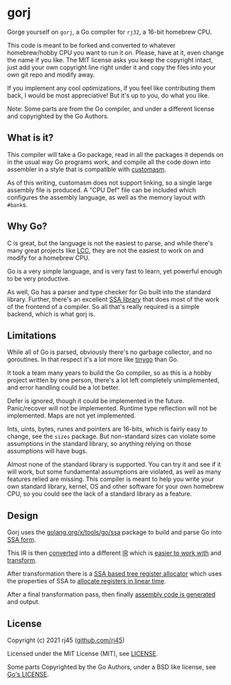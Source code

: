 # gorj

Gorge yourself on `gorj`, a Go compiler for `rj32`, a 16-bit homebrew CPU.

This code is meant to be forked and converted to whatever homebrew/hobby CPU you want to run it on. Please, have at it, even change the name if you like. The MIT license asks you keep the copyright intact, just add your own copyright line right under it and copy the files into your own git repo and modify away.

If you implement any cool optimizations, if you feel like contributing them back, I would be most appreciative! But it's up to you, do what you like.

Note: Some parts are from the Go compiler, and under a different license and copyrighted by the Go Authors.

## What is it?

This compiler will take a Go package, read in all the packages it depends on in the usual way Go programs work, and compile all the code down into assembler in a style that is compatible with [customasm](https://github.com/hlorenzi/customasm).

As of this writing, customasm does not support linking, so a single large assembly file is produced. A "CPU Def" file can be included which configures the assembly language, as well as the memory layout with `#bank`s.

## Why Go?

C is great, but the language is not the easiest to parse, and while there's many great projects like [LCC](https://github.com/drh/lcc), they are not the easiest to work on and modify for a homebrew CPU.

Go is a very simple language, and is very fast to learn, yet powerful enough to be very productive.

As well, Go has a parser and type checker for Go built into the standard library. Further, there's an excellent [SSA library](https://golang.org/x/tools/go/ssa) that does most of the work of the frontend of a compiler. So all that's really required is a simple backend, which is what gorj is.

## Limitations

While all of Go is parsed, obviously there's no garbage collector, and no goroutines. In that respect it's a lot more like [tinygo](https://tinygo.org/) than Go.

It took a team many years to build the Go compiler, so as this is a hobby project written by one person, there's a lot left completely unimplemented, and error handling could be a lot better.

Defer is ignored, though it could be implemented in the future. Panic/recover will not be implemented. Runtime type reflection will not be implemented. Maps are not yet implemented.

Ints, uints, bytes, runes and pointers are 16-bits, which is fairly easy to change, see the `sizes` package. But non-standard sizes can violate some assumptions in the standard library, so anything relying on those assumptions will have bugs.

Almost none of the standard library is supported. You can try it and see if it will work, but some fundamental assumptions are violated, as well as many features relied are missing. This compiler is meant to help you write your own standard library, kernel, OS and other software for your own homebrew CPU, so you could see the lack of a standard library as a feature.

## Design

Gorj uses the [golang.org/x/tools/go/ssa](https://golang.org/x/tools/go/ssa) package to build and parse Go into [SSA form](https://en.wikipedia.org/wiki/Static_single_assignment_form).

This IR is then [converted](./parser) into a different [IR](./ir) which is [easier to work with](https://www.hpl.hp.com/techreports/Compaq-DEC/WRL-2000-2.html) and [transform](./xform).

After transformation there is a [SSA based tree register allocator](./regalloc) which uses the properties of SSA to [allocate registers in linear time](https://compilers.cs.uni-saarland.de/projects/ssara/).

After a final transformation pass, then finally [assembly code is generated](./codegen) and output.

## License

Copyright (c) 2021 rj45 ([github.com/rj45](https://github.com/rj45))

Licensed under the MIT License (MIT), see [LICENSE](./LICENSE).

Some parts Copyrighted by the Go Authors, under a BSD like license, see [Go's LICENSE](https://github.com/golang/go/blob/666fc173c02ff3004ac9ef867aa4eec7e243dde3/LICENSE).
